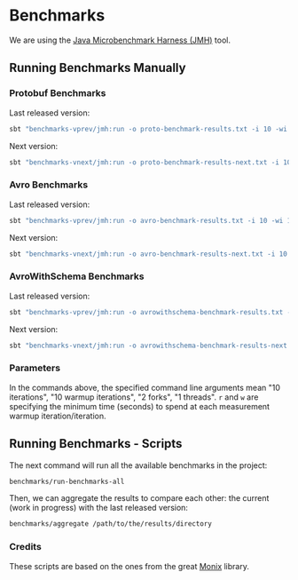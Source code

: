# Benchmarks

We are using the [Java Microbenchmark Harness (JMH)](http://openjdk.java.net/projects/code-tools/jmh/) tool.

## Running Benchmarks Manually

### Protobuf Benchmarks

Last released version:

```bash
sbt "benchmarks-vprev/jmh:run -o proto-benchmark-results.txt -i 10 -wi 10 -f 2 -t 1 -r 1 -w 1 higherkindness.mu.rpc.benchmarks.ProtoBenchmark"
```

Next version:

```bash
sbt "benchmarks-vnext/jmh:run -o proto-benchmark-results-next.txt -i 10 -wi 10 -f 2 -t 1 -r 1 -w 1 higherkindness.mu.rpc.benchmarks.ProtoBenchmark"
```

### Avro Benchmarks

Last released version:

```bash
sbt "benchmarks-vprev/jmh:run -o avro-benchmark-results.txt -i 10 -wi 10 -f 2 -t 1 -r 1 -w 1 higherkindness.mu.rpc.benchmarks.AvroBenchmark"
```

Next version:

```bash
sbt "benchmarks-vnext/jmh:run -o avro-benchmark-results-next.txt -i 10 -wi 10 -f 2 -t 1 -r 1 -w 1 higherkindness.mu.rpc.benchmarks.AvroBenchmark"
```

### AvroWithSchema Benchmarks

Last released version:

```bash
sbt "benchmarks-vprev/jmh:run -o avrowithschema-benchmark-results.txt -i 10 -wi 10 -f 2 -t 1 -r 1 -w 1 higherkindness.mu.rpc.benchmarks.AvroWithSchemaBenchmark"
```

Next version:

```bash
sbt "benchmarks-vnext/jmh:run -o avrowithschema-benchmark-results-next.txt -i 10 -wi 10 -f 2 -t 1 -r 1 -w 1 higherkindness.mu.rpc.benchmarks.AvroWithSchemaBenchmark"
```

### Parameters

In the commands above, the specified command line arguments mean "10 iterations", "10 warmup iterations", "2 forks", "1 threads". `r` and `w` are specifying the minimum time (seconds) to spend at each measurement warmup iteration/iteration.

## Running Benchmarks - Scripts

The next command will run all the available benchmarks in the project:

```bash
benchmarks/run-benchmarks-all
```

Then, we can aggregate the results to compare each other: the current (work in progress) with the last released version:

```bash
benchmarks/aggregate /path/to/the/results/directory
```

### Credits

These scripts are based on the ones from the great [Monix](https://github.com/monix/monix) library.